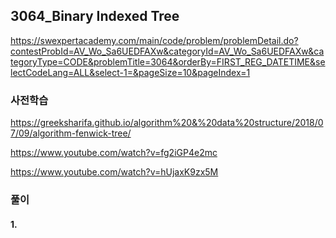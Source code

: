 ## 3064_Binary Indexed Tree

https://swexpertacademy.com/main/code/problem/problemDetail.do?contestProbId=AV_Wo_Sa6UEDFAXw&categoryId=AV_Wo_Sa6UEDFAXw&categoryType=CODE&problemTitle=3064&orderBy=FIRST_REG_DATETIME&selectCodeLang=ALL&select-1=&pageSize=10&pageIndex=1

### 사전학습
https://greeksharifa.github.io/algorithm%20&%20data%20structure/2018/07/09/algorithm-fenwick-tree/

https://www.youtube.com/watch?v=fg2iGP4e2mc

https://www.youtube.com/watch?v=hUjaxK9zx5M

### 풀이
#### 1.


```python


```